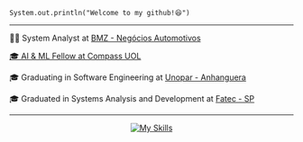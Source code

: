 <code>System.out.println("Welcome to my github!😆")</code>

<hr>
<p>👨‍💻 System Analyst at <a href="https://www.bmz.com.br/" target="blank_">BMZ - Negócios Automotivos</p>
<p>🎓 AI & ML Fellow at <a href="https://compass.uol/en/home/" target="blank_">Compass UOL</a></p>
<p>🎓 Graduating in Software Engineering at <a href="https://www.anhanguera.com/" target="blank_">Unopar - Anhanguera</a></p>
<p>🎓 Graduated in Systems Analysis and Development at <a href="https://www.fatecsp.br/" target="blank_">Fatec - SP</a></p>

<hr>
<div style="text-align: center;">
  <a href="https://skillicons.dev">
    <img src="https://skillicons.dev/icons?i=ts,js,nextjs,html,css,python,php,aws,mysql,docker,mongodb" alt="My Skills" />
  </a>
</div>

